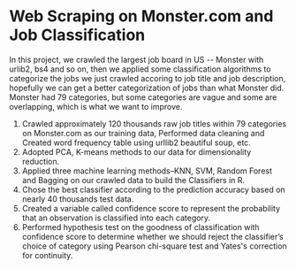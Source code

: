 # Web Scraping on Monster.com and Job Classification

In this project, we crawled the largest job board in US -- Monster with urlib2, bs4 and so on, then we applied some classification algorithms to categorize the jobs we just crawled accoring to job title and job description, hopefully we can get a better categorization of jobs than what Monster did. Monster had 79 categories, but some categories are vague and some are overlapping, which is what we want to improve.

1. Crawled approximately 120 thousands raw job titles within 79 categories on Monster.com as our training data, Performed
data cleaning and Created word frequency table using urllib2 beautiful soup, etc.
2. Adopted PCA, K-means methods to our data for dimensionality reduction.
3. Applied three machine learning methods–KNN, SVM, Random Forest and Bagging on our crawled data to build the Classifiers in R.
4. Chose the best classifier according to the prediction accuracy based on nearly 40 thousands test data.
5. Created a variable called confidence score to represent the probability that an observation is classified into each category.
6. Performed hypothesis test on the goodness of classification with confidence score to determine whether we should reject the classifier’s choice of category using Pearson chi-square test and Yates's correction for continuity.
